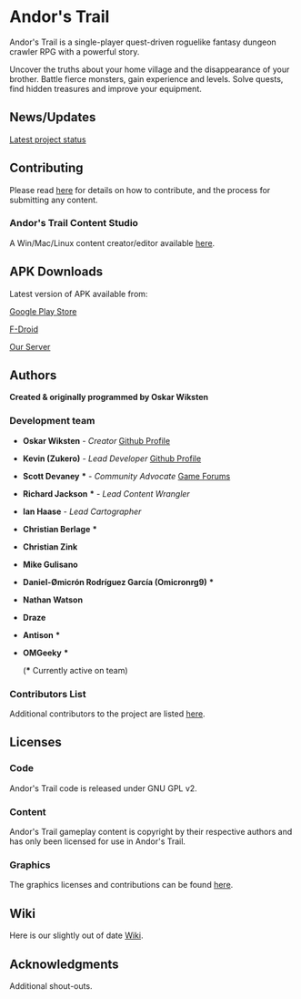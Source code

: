 ﻿# Andor's Trail

Andor's Trail is a single-player quest-driven roguelike fantasy dungeon crawler RPG with a powerful story.

Uncover the truths about your home village and the disappearance of your brother. Battle fierce monsters, gain experience and levels. Solve quests, find hidden treasures and improve your equipment.

## News/Updates

[Latest project status](https://andorstrail.com/viewforum.php?f=5)

## Contributing

Please read [here](https://andorstrail.com/viewtopic.php?f=6&t=4560) for details on how to contribute, and the process for submitting any content.

### Andor's Trail Content Studio
A Win/Mac/Linux content creator/editor available [here](https://andorstrail.com/viewtopic.php?f=6&t=4806).

## APK Downloads

Latest version of APK available from:

[Google Play Store](https://play.google.com/store/apps/details?id=com.gpl.rpg.AndorsTrail)

[F-Droid](https://f-droid.org/packages/com.gpl.rpg.AndorsTrail/)

[Our Server](https://andorstrail.com/static/AndorsTrail_v0.7.8.apk)

## Authors

**Created &amp; originally programmed by Oskar Wiksten**

### Development team

* **Oskar Wiksten** - *Creator* [Github Profile](https://github.com/oskarwiksten/)
* **Kevin (Zukero)** - *Lead Developer* [Github Profile](https://github.com/Zukero/)
* **Scott Devaney** **\*** - *Community Advocate* [Game Forums](https://andorstrail.com)
* **Richard Jackson** **\*** - *Lead Content Wrangler* 
* **Ian Haase** - *Lead Cartographer* 
* **Christian Berlage** **\***
* **Christian Zink**
* **Mike Gulisano**
* **Daniel-Ømicrón Rodríguez García (Omicronrg9)** **\***
* **Nathan Watson**
* **Draze**
* **Antison** **\***
* **OMGeeky** **\***

   (**\*** Currently active on team)



### Contributors List
Additional contributors to the project are listed [here](/contributors.md).
## Licenses

### Code
Andor's Trail code is released under GNU GPL v2.
### Content
Andor's Trail gameplay content is copyright by their respective authors and has only been licensed for use in Andor's Trail.
### Graphics
The graphics licenses and contributions can be found [here](/gfxcontrib.md).

## Wiki
Here is our slightly out of date [Wiki](https://docs.andorstrail.com/).
## Acknowledgments
Additional shout-outs.


